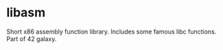 # libasm
Short x86 assembly function library. Includes some famous libc functions. Part of 42 galaxy.
